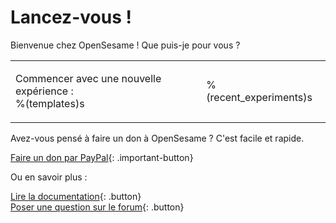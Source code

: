 # Lancez-vous !

Bienvenue chez OpenSesame ! Que puis-je pour vous ?

<table><tr><td>

Commencer avec une nouvelle expérience :<br />
%(templates)s

</td><td>

%(recent_experiments)s

</td></tr></table>

Avez-vous pensé à faire un don à OpenSesame ? C'est facile et rapide.

[Faire un don par PayPal](https://www.paypal.com/cgi-bin/webscr?cmd=_s-xclick&hosted_button_id=QEWKSAY4WMKRW){: .important-button}

Ou en savoir plus :

[Lire la documentation](http://osdoc.cogsci.nl){: .button}<br />
[Poser une question sur le forum](http://forum.cogsci.nl){: .button}<br />
